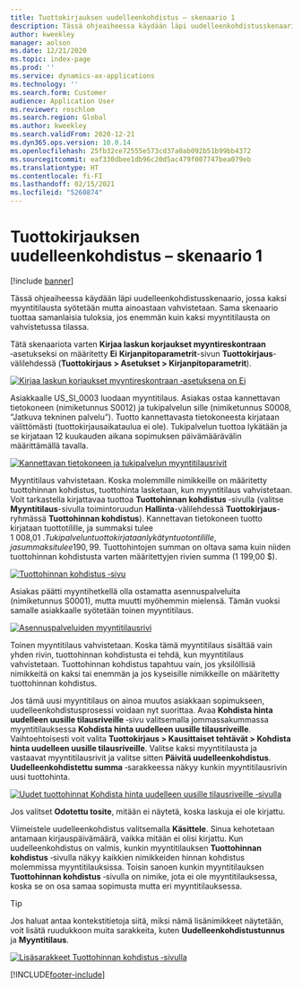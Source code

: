 ```yaml
---
title: Tuottokirjauksen uudelleenkohdistus – skenaario 1
description: Tässä ohjeaiheessa käydään läpi uudelleenkohdistusskenaario, jossa kaksi myyntitilausta syötetään mutta ainoastaan vahvistetaan. Sama skenaario tuottaa samanlaisia tuloksia, jos enemmän kuin kaksi myyntitilausta on vahvistetussa tilassa.
author: kweekley
manager: aolson
ms.date: 12/21/2020
ms.topic: index-page
ms.prod: ''
ms.service: dynamics-ax-applications
ms.technology: ''
ms.search.form: Customer
audience: Application User
ms.reviewer: roschlom
ms.search.region: Global
ms.author: kweekley
ms.search.validFrom: 2020-12-21
ms.dyn365.ops.version: 10.0.14
ms.openlocfilehash: 25fb32ce72555e573cd37a0ab092b51b99bb4372
ms.sourcegitcommit: eaf330dbee1db96c20d5ac479f007747bea079eb
ms.translationtype: HT
ms.contentlocale: fi-FI
ms.lasthandoff: 02/15/2021
ms.locfileid: "5260874"
---
```

# <a name="revenue-recognition-reallocation--scenario-1"></a>Tuottokirjauksen uudelleenkohdistus – skenaario 1

[!include [banner](../includes/banner.md)]

Tässä ohjeaiheessa käydään läpi uudelleenkohdistusskenaario, jossa kaksi myyntitilausta syötetään mutta ainoastaan vahvistetaan. Sama skenaario tuottaa samanlaisia tuloksia, jos enemmän kuin kaksi myyntitilausta on vahvistetussa tilassa.

Tätä skenaariota varten **Kirjaa laskun korjaukset myyntireskontraan** ‑asetukseksi on määritetty **Ei** **Kirjanpitoparametrit**-sivun **Tuottokirjaus**-välilehdessä (**Tuottokirjaus \> Asetukset \> Kirjanpitoparametrit**).

[![Kirjaa laskun korjaukset myyntireskontraan ‑asetuksena on Ei](./media/06_rev-rec-scenarios.png)](./media/06_rev-rec-scenarios.png)

Asiakkaalle US\_SI\_0003 luodaan myyntitilaus. Asiakas ostaa kannettavan tietokoneen (nimiketunnus S0012) ja tukipalvelun sille (nimiketunnus S0008, ”Jatkuva tekninen palvelu”). Tuotto kannettavasta tietokoneesta kirjataan välittömästi (tuottokirjausaikataulua ei ole). Tukipalvelun tuottoa lykätään ja se kirjataan 12 kuukauden aikana sopimuksen päivämäärävälin määrittämällä tavalla.

[![Kannettavan tietokoneen ja tukipalvelun myyntitilausrivit](./media/07_rev-rec-scenarios.png)](./media/07_rev-rec-scenarios.png)

Myyntitilaus vahvistetaan. Koska molemmille nimikkeille on määritetty tuottohinnan kohdistus, tuottohinta lasketaan, kun myyntitilaus vahvistetaan. Voit tarkastella kirjattavaa tuottoa **Tuottohinnan kohdistus** ‑sivulla (valitse **Myyntitilaus**-sivulla toimintoruudun **Hallinta**-välilehdessä **Tuottokirjaus**-ryhmässä **Tuottohinnan kohdistus**). Kannettavan tietokoneen tuotto kirjataan tuottotilille, ja summaksi tulee 1 008,01 $. Tukipalvelun tuotto kirjataan lykätyn tuoton tilille, ja summaksi tulee 190,99 $. Tuottohintojen summan on oltava sama kuin niiden tuottohinnan kohdistusta varten määritettyjen rivien summa (1 199,00 $).

[![Tuottohinnan kohdistus ‑sivu](./media/08_rev-rec-scenarios.png)](./media/08_rev-rec-scenarios.png)

Asiakas päätti myyntihetkellä olla ostamatta asennuspalveluita (nimiketunnus S0001), mutta muutti myöhemmin mielensä. Tämän vuoksi samalle asiakkaalle syötetään toinen myyntitilaus.

[![Asennuspalveluiden myyntitilausrivi](./media/09_rev-rec-scenarios.png)](./media/09_rev-rec-scenarios.png)

Toinen myyntitilaus vahvistetaan. Koska tämä myyntitilaus sisältää vain yhden rivin, tuottohinnan kohdistusta ei tehdä, kun myyntitilaus vahvistetaan. Tuottohinnan kohdistus tapahtuu vain, jos yksilöllisiä nimikkeitä on kaksi tai enemmän ja jos kyseisille nimikkeille on määritetty tuottohinnan kohdistus.

Jos tämä uusi myyntitilaus on ainoa muutos asiakkaan sopimukseen, uudelleenkohdistusprosessi voidaan nyt suorittaa. Avaa **Kohdista hinta uudelleen uusille tilausriveille** ‑sivu valitsemalla jommassakummassa myyntitilauksessa **Kohdista hinta uudelleen uusille tilausriveille**. Vaihtoehtoisesti voit valita **Tuottokirjaus \> Kausittaiset tehtävät \> Kohdista hinta uudelleen uusille tilausriveille**. Valitse kaksi myyntitilausta ja vastaavat myyntitilausrivit ja valitse sitten **Päivitä uudelleenkohdistus**. **Uudelleenkohdistettu summa** ‑sarakkeessa näkyy kunkin myyntitilausrivin uusi tuottohinta.

[![Uudet tuottohinnat Kohdista hinta uudelleen uusille tilausriveille ‑sivulla](./media/10_rev-rec-scenarios.png)](./media/10_rev-rec-scenarios.png)

Jos valitset **Odotettu tosite**, mitään ei näytetä, koska laskuja ei ole kirjattu.

Viimeistele uudelleenkohdistus valitsemalla **Käsittele**. Sinua kehotetaan antamaan kirjauspäivämäärä, vaikka mitään ei olisi kirjattu. Kun uudelleenkohdistus on valmis, kunkin myyntitilauksen **Tuottohinnan kohdistus** ‑sivulla näkyy kaikkien nimikkeiden hinnan kohdistus molemmissa myyntitilauksissa. Toisin sanoen kunkin myyntitilauksen **Tuottohinnan kohdistus** ‑sivulla on nimike, jota ei ole myyntitilauksessa, koska se on osa samaa sopimusta mutta eri myyntitilauksessa.

> [!TIP]
> Jos haluat antaa kontekstitietoja siitä, miksi nämä lisänimikkeet näytetään, voit lisätä ruudukkoon muita sarakkeita, kuten **Uudelleenkohdistustunnus** ja **Myyntitilaus**.
> 
> [![Lisäsarakkeet Tuottohinnan kohdistus ‑sivulla](./media/11_rev-rec-scenarios.png)](./media/11_rev-rec-scenarios.png)


[!INCLUDE[footer-include](../../includes/footer-banner.md)]
